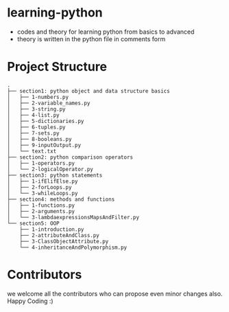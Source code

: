 # learning-python
- codes and theory for learning python from basics to advanced
- theory is written in the python file in comments form

# Project Structure
```console
.
├── section1: python object and data structure basics
│   ├── 1-numbers.py
│   ├── 2-variable_names.py
│   ├── 3-string.py
│   ├── 4-list.py
│   ├── 5-dictionaries.py
│   ├── 6-tuples.py
│   ├── 7-sets.py
│   ├── 8-booleans.py
│   ├── 9-inputOutput.py
│   └── text.txt
├── section2: python comparison operators
│   ├── 1-operators.py
│   └── 2-logicalOperator.py
├── section3: python statements
│   ├── 1-ifElifElse.py
│   ├── 2-forLoops.py
│   └── 3-whileLoops.py
├── section4: methods and functions
│   ├── 1-functions.py
│   ├── 2-arguments.py
│   └── 3-lambdaexpressionsMapsAndFilter.py
└── section5: OOP
    ├── 1-introduction.py
    ├── 2-attributeAndClass.py
    ├── 3-ClassObjectAttribute.py
    └── 4-inheritanceAndPolymorphism.py
```


# Contributors
we welcome all the contributors who can propose even minor changes also. Happy Coding :)
